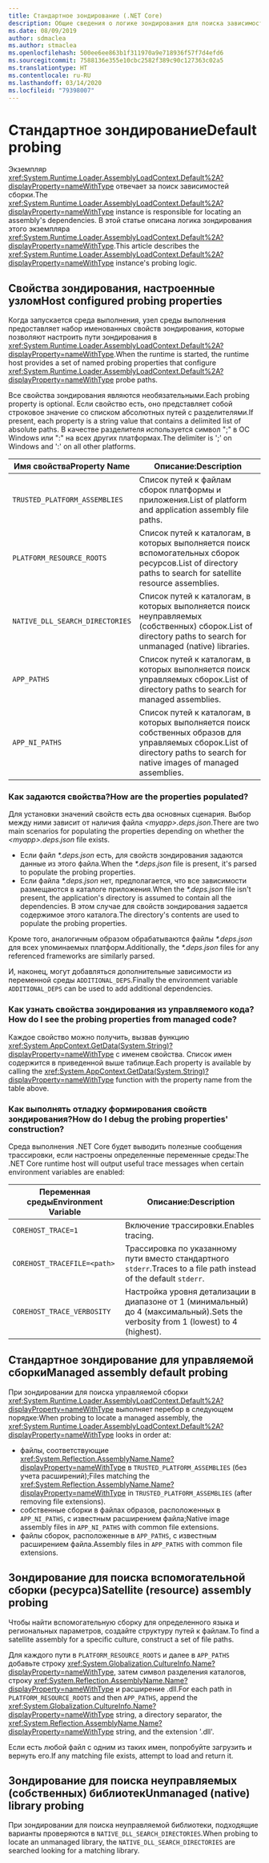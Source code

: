 ```yaml
---
title: Стандартное зондирование (.NET Core)
description: Общие сведения о логике зондирования для поиска зависимостей в System.Runtime.Loader.AssemblyLoadContext.Default (.NET Core).
ms.date: 08/09/2019
author: sdmaclea
ms.author: stmaclea
ms.openlocfilehash: 500ee6ee863b1f311970a9e718936f57f7d4efd6
ms.sourcegitcommit: 7588136e355e10cbc2582f389c90c127363c02a5
ms.translationtype: HT
ms.contentlocale: ru-RU
ms.lasthandoff: 03/14/2020
ms.locfileid: "79398007"
---
```

# <a name="default-probing"></a><span data-ttu-id="504dc-103">Стандартное зондирование</span><span class="sxs-lookup"><span data-stu-id="504dc-103">Default probing</span></span>

<span data-ttu-id="504dc-104">Экземпляр <xref:System.Runtime.Loader.AssemblyLoadContext.Default%2A?displayProperty=nameWithType> отвечает за поиск зависимостей сборки.</span><span class="sxs-lookup"><span data-stu-id="504dc-104">The <xref:System.Runtime.Loader.AssemblyLoadContext.Default%2A?displayProperty=nameWithType> instance is responsible for locating an assembly's dependencies.</span></span> <span data-ttu-id="504dc-105">В этой статье описана логика зондирования этого экземпляра <xref:System.Runtime.Loader.AssemblyLoadContext.Default%2A?displayProperty=nameWithType>.</span><span class="sxs-lookup"><span data-stu-id="504dc-105">This article describes the <xref:System.Runtime.Loader.AssemblyLoadContext.Default%2A?displayProperty=nameWithType> instance's probing logic.</span></span>

## <a name="host-configured-probing-properties"></a><span data-ttu-id="504dc-106">Свойства зондирования, настроенные узлом</span><span class="sxs-lookup"><span data-stu-id="504dc-106">Host configured probing properties</span></span>

<span data-ttu-id="504dc-107">Когда запускается среда выполнения, узел среды выполнения предоставляет набор именованных свойств зондирования, которые позволяют настроить пути зондирования в <xref:System.Runtime.Loader.AssemblyLoadContext.Default%2A?displayProperty=nameWithType>.</span><span class="sxs-lookup"><span data-stu-id="504dc-107">When the runtime is started, the runtime host provides a set of named probing properties that configure <xref:System.Runtime.Loader.AssemblyLoadContext.Default%2A?displayProperty=nameWithType> probe paths.</span></span>

<span data-ttu-id="504dc-108">Все свойства зондирования являются необязательными.</span><span class="sxs-lookup"><span data-stu-id="504dc-108">Each probing property is optional.</span></span> <span data-ttu-id="504dc-109">Если свойство есть, оно представляет собой строковое значение со списком абсолютных путей с разделителями.</span><span class="sxs-lookup"><span data-stu-id="504dc-109">If present, each property is a string value that contains a delimited list of absolute paths.</span></span> <span data-ttu-id="504dc-110">В качестве разделителя используется символ ";" в ОС Windows или ":" на всех других платформах.</span><span class="sxs-lookup"><span data-stu-id="504dc-110">The delimiter is ';' on Windows and ':' on all other platforms.</span></span>

|<span data-ttu-id="504dc-111">Имя свойства</span><span class="sxs-lookup"><span data-stu-id="504dc-111">Property Name</span></span>                 |<span data-ttu-id="504dc-112">Описание:</span><span class="sxs-lookup"><span data-stu-id="504dc-112">Description</span></span>  |
|------------------------------|---------|
|`TRUSTED_PLATFORM_ASSEMBLIES`   | <span data-ttu-id="504dc-113">Список путей к файлам сборок платформы и приложения.</span><span class="sxs-lookup"><span data-stu-id="504dc-113">List of platform and application assembly file paths.</span></span> |
|`PLATFORM_RESOURCE_ROOTS`       | <span data-ttu-id="504dc-114">Список путей к каталогам, в которых выполняется поиск вспомогательных сборок ресурсов.</span><span class="sxs-lookup"><span data-stu-id="504dc-114">List of directory paths to search for satellite resource assemblies.</span></span> |
|`NATIVE_DLL_SEARCH_DIRECTORIES` | <span data-ttu-id="504dc-115">Список путей к каталогам, в которых выполняется поиск неуправляемых (собственных) сборок.</span><span class="sxs-lookup"><span data-stu-id="504dc-115">List of directory paths to search for unmanaged (native) libraries.</span></span>        |
|`APP_PATHS`                     | <span data-ttu-id="504dc-116">Список путей к каталогам, в которых выполняется поиск управляемых сборок.</span><span class="sxs-lookup"><span data-stu-id="504dc-116">List of directory paths to search for managed assemblies.</span></span> |
|`APP_NI_PATHS`                  | <span data-ttu-id="504dc-117">Список путей к каталогам, в которых выполняется поиск собственных образов для управляемых сборок.</span><span class="sxs-lookup"><span data-stu-id="504dc-117">List of directory paths to search for native images of managed assemblies.</span></span> |

### <a name="how-are-the-properties-populated"></a><span data-ttu-id="504dc-118">Как задаются свойства?</span><span class="sxs-lookup"><span data-stu-id="504dc-118">How are the properties populated?</span></span>

<span data-ttu-id="504dc-119">Для установки значений свойств есть два основных сценария. Выбор между ними зависит от наличия файла *\<myapp>.deps.json*.</span><span class="sxs-lookup"><span data-stu-id="504dc-119">There are two main scenarios for populating the properties depending on whether the *\<myapp>.deps.json* file exists.</span></span>

- <span data-ttu-id="504dc-120">Если файл *\*.deps.json* есть, для свойств зондирования задаются данные из этого файла.</span><span class="sxs-lookup"><span data-stu-id="504dc-120">When the *\*.deps.json* file is present, it's parsed to populate the probing properties.</span></span>
- <span data-ttu-id="504dc-121">Если файла *\*.deps.json* нет, предполагается, что все зависимости размещаются в каталоге приложения.</span><span class="sxs-lookup"><span data-stu-id="504dc-121">When the *\*.deps.json* file isn't present, the application's directory is assumed to contain all the dependencies.</span></span> <span data-ttu-id="504dc-122">В этом случае для свойств зондирования задается содержимое этого каталога.</span><span class="sxs-lookup"><span data-stu-id="504dc-122">The directory's contents are used to populate the probing properties.</span></span>

<span data-ttu-id="504dc-123">Кроме того, аналогичным образом обрабатываются файлы *\*.deps.json* для всех упоминаемых платформ.</span><span class="sxs-lookup"><span data-stu-id="504dc-123">Additionally, the *\*.deps.json* files for any referenced frameworks are similarly parsed.</span></span>

<span data-ttu-id="504dc-124">И, наконец, могут добавляться дополнительные зависимости из переменной среды `ADDITIONAL_DEPS`.</span><span class="sxs-lookup"><span data-stu-id="504dc-124">Finally the environment variable `ADDITIONAL_DEPS` can be used to add additional dependencies.</span></span>

### <a name="how-do-i-see-the-probing-properties-from-managed-code"></a><span data-ttu-id="504dc-125">Как узнать свойства зондирования из управляемого кода?</span><span class="sxs-lookup"><span data-stu-id="504dc-125">How do I see the probing properties from managed code?</span></span>

<span data-ttu-id="504dc-126">Каждое свойство можно получить, вызвав функцию <xref:System.AppContext.GetData(System.String)?displayProperty=nameWithType> с именем свойства. Список имен содержится в приведенной выше таблице.</span><span class="sxs-lookup"><span data-stu-id="504dc-126">Each property is available by calling the <xref:System.AppContext.GetData(System.String)?displayProperty=nameWithType> function with the property name from the table above.</span></span>

### <a name="how-do-i-debug-the-probing-properties-construction"></a><span data-ttu-id="504dc-127">Как выполнять отладку формирования свойств зондирования?</span><span class="sxs-lookup"><span data-stu-id="504dc-127">How do I debug the probing properties' construction?</span></span>

<span data-ttu-id="504dc-128">Среда выполнения .NET Core будет выводить полезные сообщения трассировки, если настроены определенные переменные среды:</span><span class="sxs-lookup"><span data-stu-id="504dc-128">The .NET Core runtime host will output useful trace messages when certain environment variables are enabled:</span></span>

|<span data-ttu-id="504dc-129">Переменная среды</span><span class="sxs-lookup"><span data-stu-id="504dc-129">Environment Variable</span></span>        |<span data-ttu-id="504dc-130">Описание:</span><span class="sxs-lookup"><span data-stu-id="504dc-130">Description</span></span>  |
|----------------------------|---------|
|`COREHOST_TRACE=1`          |<span data-ttu-id="504dc-131">Включение трассировки.</span><span class="sxs-lookup"><span data-stu-id="504dc-131">Enables tracing.</span></span>|
|`COREHOST_TRACEFILE=<path>` |<span data-ttu-id="504dc-132">Трассировка по указанному пути вместо стандартного `stderr`.</span><span class="sxs-lookup"><span data-stu-id="504dc-132">Traces to a file path instead of the default `stderr`.</span></span>|
|`COREHOST_TRACE_VERBOSITY`  |<span data-ttu-id="504dc-133">Настройка уровня детализации в диапазоне от 1 (минимальный) до 4 (максимальный).</span><span class="sxs-lookup"><span data-stu-id="504dc-133">Sets the verbosity from 1 (lowest) to 4 (highest).</span></span>|

## <a name="managed-assembly-default-probing"></a><span data-ttu-id="504dc-134">Стандартное зондирование для управляемой сборки</span><span class="sxs-lookup"><span data-stu-id="504dc-134">Managed assembly default probing</span></span>

<span data-ttu-id="504dc-135">При зондировании для поиска управляемой сборки <xref:System.Runtime.Loader.AssemblyLoadContext.Default%2A?displayProperty=nameWithType> выполняет перебор в следующем порядке:</span><span class="sxs-lookup"><span data-stu-id="504dc-135">When probing to locate a managed assembly, the <xref:System.Runtime.Loader.AssemblyLoadContext.Default%2A?displayProperty=nameWithType> looks in order at:</span></span>

- <span data-ttu-id="504dc-136">файлы, соответствующие <xref:System.Reflection.AssemblyName.Name?displayProperty=nameWithType> в `TRUSTED_PLATFORM_ASSEMBLIES` (без учета расширений);</span><span class="sxs-lookup"><span data-stu-id="504dc-136">Files matching the <xref:System.Reflection.AssemblyName.Name?displayProperty=nameWithType> in `TRUSTED_PLATFORM_ASSEMBLIES` (after removing file extensions).</span></span>
- <span data-ttu-id="504dc-137">собственные сборки в файлах образов, расположенных в `APP_NI_PATHS`, с известным расширением файла;</span><span class="sxs-lookup"><span data-stu-id="504dc-137">Native image assembly files in `APP_NI_PATHS` with common file extensions.</span></span>
- <span data-ttu-id="504dc-138">файлы сборок, расположенные в `APP_PATHS`, с известным расширением файла.</span><span class="sxs-lookup"><span data-stu-id="504dc-138">Assembly files in `APP_PATHS` with common file extensions.</span></span>

## <a name="satellite-resource-assembly-probing"></a><span data-ttu-id="504dc-139">Зондирование для поиска вспомогательной сборки (ресурса)</span><span class="sxs-lookup"><span data-stu-id="504dc-139">Satellite (resource) assembly probing</span></span>

<span data-ttu-id="504dc-140">Чтобы найти вспомогательную сборку для определенного языка и региональных параметров, создайте структуру путей к файлам.</span><span class="sxs-lookup"><span data-stu-id="504dc-140">To find a satellite assembly for a specific culture, construct a set of file paths.</span></span>

<span data-ttu-id="504dc-141">Для каждого пути в `PLATFORM_RESOURCE_ROOTS` и далее в `APP_PATHS` добавьте строку <xref:System.Globalization.CultureInfo.Name?displayProperty=nameWithType>, затем символ разделения каталогов, строку <xref:System.Reflection.AssemblyName.Name?displayProperty=nameWithType> и расширение .dll.</span><span class="sxs-lookup"><span data-stu-id="504dc-141">For each path in `PLATFORM_RESOURCE_ROOTS` and then `APP_PATHS`, append the <xref:System.Globalization.CultureInfo.Name?displayProperty=nameWithType> string, a directory separator, the <xref:System.Reflection.AssemblyName.Name?displayProperty=nameWithType> string, and the extension '.dll'.</span></span>

<span data-ttu-id="504dc-142">Если есть любой файл с одним из таких имен, попробуйте загрузить и вернуть его.</span><span class="sxs-lookup"><span data-stu-id="504dc-142">If any matching file exists, attempt to load and return it.</span></span>

## <a name="unmanaged-native-library-probing"></a><span data-ttu-id="504dc-143">Зондирование для поиска неуправляемых (собственных) библиотек</span><span class="sxs-lookup"><span data-stu-id="504dc-143">Unmanaged (native) library probing</span></span>

<span data-ttu-id="504dc-144">При зондировании для поиска неуправляемой библиотеки, подходящие варианты проверяются в `NATIVE_DLL_SEARCH_DIRECTORIES`.</span><span class="sxs-lookup"><span data-stu-id="504dc-144">When probing to locate an unmanaged library, the `NATIVE_DLL_SEARCH_DIRECTORIES` are searched looking for a matching library.</span></span>

